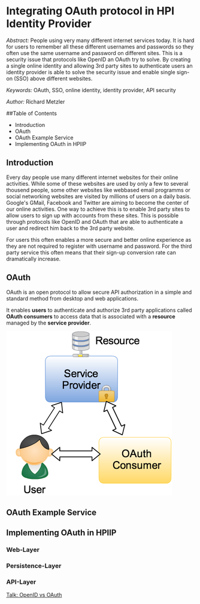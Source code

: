 Integrating OAuth protocol in HPI Identity Provider
===================================================

_Abstract:_ People using very many different internet services today. It is hard for users to remember all these different usernames and passwords so they often use the same username and password on different sites. This is a security issue that protocols like OpenID an OAuth try to solve. By creating a single online identity and allowing 3rd party sites to authenticate users an identity provider is able to solve the security issue and enable single sign-on (SSO) above different websites.

_Keywords:_ OAuth, SSO, online identity, identity provider, API security

_Author:_ Richard Metzler


##Table of Contents
- Introduction
- OAuth
- OAuth Example Service
- Implementing OAuth in HPIIP


## Introduction

Every day people use many different internet websites for their online activities. While some of these websites are used by only a few to several thousend people, some other websites like webbased email programms or social networking websites are visited by millions of users on a daily basis. Google's GMail, Facebook and Twitter are aiming to become the center of our online activities. One way to achieve this is to enable 3rd party sites to allow users to sign up with accounts from these sites. This is possible through protocols like OpenID and OAuth that are able to authenticate a user and redirect him back to the 3rd party website.

For users this often enables a more secure and better online experience as they are not required to register with username and password. For the third party service this often means that their sign-up conversion rate can dramatically increase.

## OAuth 

OAuth is an open protocol to allow secure API authorization in a simple and standard method from desktop and web applications.

It enables __users__ to authenticate and authorize 3rd party applications called __OAuth consumers__ to access data that is associated with a __resource__ managed by the __service provider__.

![OAuth parties](OAuth.png)

## OAuth Example Service



## Implementing OAuth in HPIIP

### Web-Layer

### Persistence-Layer

### API-Layer

[Talk: OpenID vs OAuth](http://www.slideshare.net/rmetzler/identity-on-the-web-openid-vs-oauth)





